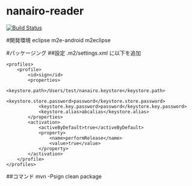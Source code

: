 nanairo-reader
==============
[![Build Status](https://travis-ci.org/va034600/nanairo-reader.png?branch=master)](https://travis-ci.org/va034600/nanairo-reader)

#開発環境
	eclipse
		m2e-android
		m2eclipse

#パッケージング
##設定
.m2/settings.xml に以下を追加

	<profiles>
		<profile>
			<id>sign</id>
			<properties>
				<keystore.path>/Users/test/nanairo.keystore</keystore.path>
				<keystore.store.password>password</keystore.store.password>
				<keystore.key.password>password</keystore.key.password>
				<keystore.alias>abcalias</keystore.alias>
			</properties>
			<activation>
				<activeByDefault>true</activeByDefault>
				<property>
					<name>performRelease</name>
					<value>true</value>
				</property>
			</activation>
		</profile>
	</profiles>

##コマンド
	mvn -Psign clean package



